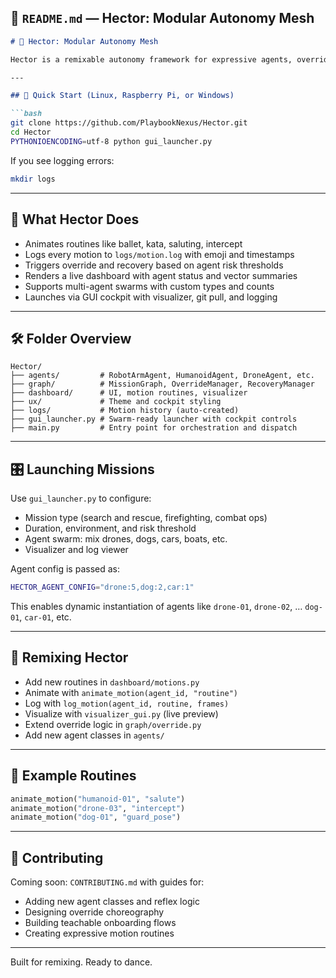 ## 🧠 `README.md` — Hector: Modular Autonomy Mesh

```markdown
# 🧠 Hector: Modular Autonomy Mesh

Hector is a remixable autonomy framework for expressive agents, override choreography, and contributor empowerment. Designed for robotics, sensors, and legal transparency, Hector supports pick/place routines, martial arts flows, and real-time reflex logic.

---

## 🚀 Quick Start (Linux, Raspberry Pi, or Windows)

```bash
git clone https://github.com/PlaybookNexus/Hector.git
cd Hector
PYTHONIOENCODING=utf-8 python gui_launcher.py
```

If you see logging errors:

```bash
mkdir logs
```

---

## 🧩 What Hector Does

- Animates routines like ballet, kata, saluting, intercept
- Logs every motion to `logs/motion.log` with emoji and timestamps
- Triggers override and recovery based on agent risk thresholds
- Renders a live dashboard with agent status and vector summaries
- Supports multi-agent swarms with custom types and counts
- Launches via GUI cockpit with visualizer, git pull, and logging

---

## 🛠️ Folder Overview

```
Hector/
├── agents/         # RobotArmAgent, HumanoidAgent, DroneAgent, etc.
├── graph/          # MissionGraph, OverrideManager, RecoveryManager
├── dashboard/      # UI, motion routines, visualizer
├── ux/             # Theme and cockpit styling
├── logs/           # Motion history (auto-created)
├── gui_launcher.py # Swarm-ready launcher with cockpit controls
├── main.py         # Entry point for orchestration and dispatch
```

---

## 🎛️ Launching Missions

Use `gui_launcher.py` to configure:

- Mission type (search and rescue, firefighting, combat ops)
- Duration, environment, and risk threshold
- Agent swarm: mix drones, dogs, cars, boats, etc.
- Visualizer and log viewer

Agent config is passed as:

```bash
HECTOR_AGENT_CONFIG="drone:5,dog:2,car:1"
```

This enables dynamic instantiation of agents like `drone-01`, `drone-02`, … `dog-01`, `car-01`, etc.

---

## 🧠 Remixing Hector

- Add new routines in `dashboard/motions.py`
- Animate with `animate_motion(agent_id, "routine")`
- Log with `log_motion(agent_id, routine, frames)`
- Visualize with `visualizer_gui.py` (live preview)
- Extend override logic in `graph/override.py`
- Add new agent classes in `agents/`

---

## 🧪 Example Routines

```python
animate_motion("humanoid-01", "salute")
animate_motion("drone-03", "intercept")
animate_motion("dog-01", "guard_pose")
```

---

## 🤝 Contributing

Coming soon: `CONTRIBUTING.md` with guides for:

- Adding new agent classes and reflex logic
- Designing override choreography
- Building teachable onboarding flows
- Creating expressive motion routines

---

Built for remixing. Ready to dance.
```